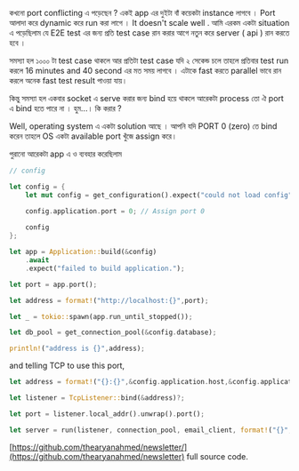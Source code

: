 কখনো port conflicting এ পড়েছেন ? 
একই app এর দুইটা বাঁ কয়েকটা instance লাগবে । Port আলাদা করে dynamic করে run করা লাগে । It doesn't scale well . আমি এরকম একটা situation এ পড়েছিলাম যে E2E test এর জন্য প্রতি test case রান করার আগে নতুন করে server ( api ) রান করতে হবে । 

সমস্যা হল ১০০০ টা test case থাকলে আর প্রতিটা test case যদি ২ সেকেন্ড চলে তাহলে প্রতিবার test run করলে 16 minutes and 40 second এর মত সময় লাগবে । এটাকে fast করতে parallel ভাবে রান করলে অনেক fast test result পাওয়া যায়। 

কিন্তু সমস্যা হল একবার socket এ serve করার জন্য bind হয়ে থাকলে আরেকটা process তো ঐ port এ bind হতে পারে না । হুম...। কি করার ? 

Well, operating system এ একটা solution আছে । আপনি যদি PORT 0 (zero) তে bind করেন তাহলে OS একটা available port খুঁজে assign করে। 

পুরানো আরেকটা app এ ও ব্যবহার করেছিলাম 
```rust
// config

let config = {
    let mut config = get_configuration().expect("could not load config");

    config.application.port = 0; // Assign port 0
        
    config
};

let app = Application::build(&config)
    .await
    .expect("failed to build application.");

let port = app.port();

let address = format!("http://localhost:{}",port);

let _ = tokio::spawn(app.run_until_stopped());

let db_pool = get_connection_pool(&config.database);

println!("address is {}",address);
```

and telling TCP to use this port,

```rust
let address = format!("{}:{}",&config.application.host,&config.application.port);

let listener = TcpListener::bind(&address)?;

let port = listener.local_addr().unwrap().port();

let server = run(listener, connection_pool, email_client, format!("{}",&config.application.base_url))?;
```

[https://github.com/thearyanahmed/newsletter/](https://github.com/thearyanahmed/newsletter) full source code. 
